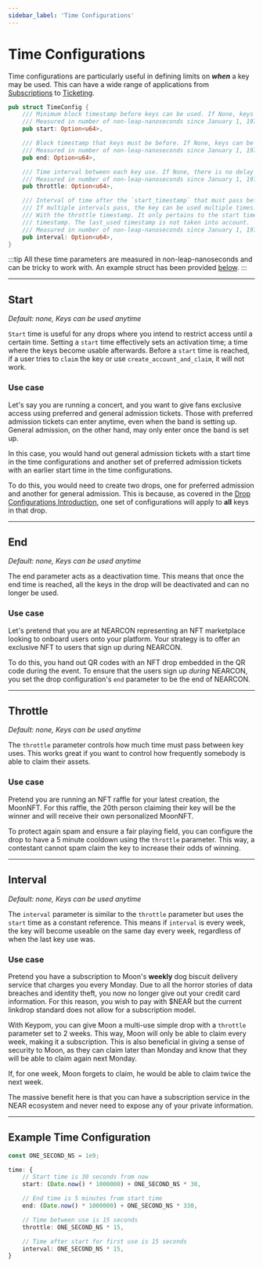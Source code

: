 ```yaml
---
sidebar_label: 'Time Configurations'
---
```

# Time Configurations
Time configurations are particularly useful in defining limits on ***when*** a key may be used. This can have a wide range of applications from [Subscriptions](../../../../Tutorials/Advanced/subscriptions/introduction.md) to [Ticketing](../../../../Tutorials/Advanced/ticketing/introduction.md).

```rust
pub struct TimeConfig {
    /// Minimum block timestamp before keys can be used. If None, keys can be used immediately
    /// Measured in number of non-leap-nanoseconds since January 1, 1970 0:00:00 UTC.
    pub start: Option<u64>,

    /// Block timestamp that keys must be before. If None, keys can be used indefinitely
    /// Measured in number of non-leap-nanoseconds since January 1, 1970 0:00:00 UTC.
    pub end: Option<u64>,

    /// Time interval between each key use. If None, there is no delay between key uses.
    /// Measured in number of non-leap-nanoseconds since January 1, 1970 0:00:00 UTC.
    pub throttle: Option<u64>,

    /// Interval of time after the `start_timestamp` that must pass before a key can be used.
    /// If multiple intervals pass, the key can be used multiple times. This has nothing to do
    /// With the throttle timestamp. It only pertains to the start timestamp and the current
    /// timestamp. The last_used timestamp is not taken into account.
    /// Measured in number of non-leap-nanoseconds since January 1, 1970 0:00:00 UTC.
    pub interval: Option<u64>,
}
```
:::tip
All these time parameters are measured in non-leap-nanoseconds and can be tricky to work with. An example struct has been provided [below](time-customization.md).
:::  


---

## Start 
*Default: none, Keys can be used anytime*  

`Start` time is useful for any drops where you intend to restrict access until a certain time. Setting a `start` time effectively sets an activation time; a time where the keys become usable afterwards. Before a `start` time is reached, if a user tries to `claim` the key or use `create_account_and_claim`, it will not work. 

### Use case
Let's say you are running a concert, and you want to give fans exclusive access using preferred and general admission tickets. Those with preferred admission tickets can enter anytime, even when the band is setting up. General admission, on the other hand, may only enter once the band is set up. 

In this case, you would hand out general admission tickets with a start time in the time configurations and another set of preferred admission tickets with an earlier start time in the time configurations.

To do this, you would need to create two drops, one for preferred admission and another for general admission. This is because, as covered in the [Drop Configurations Introduction](customization-homepage.md), one set of configurations will apply to **all** keys in that drop. 

---

## End
*Default: none, Keys can be used anytime*  

The end parameter acts as a deactivation time. This means that once the end time is reached, all the keys in the drop will be deactivated and can no longer be used. 

### Use case
Let's pretend that you are at NEARCON representing an NFT marketplace looking to onboard users onto your platform. Your strategy is to offer an exclusive NFT to users that sign up during NEARCON. 

To do this, you hand out QR codes with an NFT drop embedded in the QR code during the event. To ensure that the users sign up *during* NEARCON, you set the drop configuration's `end` parameter to be the end of NEARCON. 

---

## Throttle
*Default: none, Keys can be used anytime*  

The `throttle` parameter controls how much time must pass between key uses. This works great if you want to control how frequently somebody is able to claim their assets. 

### Use case
Pretend you are running an NFT raffle for your latest creation, the MoonNFT. For this raffle, the 20th person claiming their key will be the winner and will receive their own personalized MoonNFT. 

To protect again spam and ensure a fair playing field, you can configure the drop to have a 5 minute cooldown using the `throttle` parameter. This way, a contestant cannot spam claim the key to increase their odds of winning. 

---

## Interval
*Default: none, Keys can be used anytime*  

The `interval` parameter is similar to the `throttle` parameter but uses the  `start` time as a constant reference. This means if `interval` is every week, the key will become useable on the same day every week, regardless of when the last key use was. 

### Use case
Pretend you have a subscription to Moon's **weekly** dog biscuit delivery service that charges you every Monday. Due to all the horror stories of data breaches and identity theft, you now no longer give out your credit card information. For this reason, you wish to pay with $NEAR but the current linkdrop standard does not allow for a subscription model. 

With Keypom, you can give Moon a multi-use simple drop with a `throttle` parameter set to 2 weeks. This way, Moon will only be able to claim every week, making it a subscription. This is also beneficial in giving a sense of security to Moon, as they can claim later than Monday and know that they will be able to claim again next Monday. 

If, for one week, Moon forgets to claim, he would be able to claim twice the next week.


The massive benefit here is that you can have a subscription service in the NEAR ecosystem and never need to expose any of your private information.


---

## Example Time Configuration

```ts
const ONE_SECOND_NS = 1e9;

time: {
    // Start time is 30 seconds from now
    start: (Date.now() * 1000000) + ONE_SECOND_NS * 30,

    // End time is 5 minutes from start time
    end: (Date.now() * 1000000) + ONE_SECOND_NS * 330,

    // Time between use is 15 seconds
    throttle: ONE_SECOND_NS * 15,

    // Time after start for first use is 15 seconds
    interval: ONE_SECOND_NS * 15,
}
```


